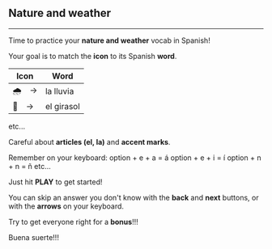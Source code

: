 ## Nature and weather

---

Time to practice your **nature and weather** vocab in Spanish!

Your goal is to match the **icon** to its Spanish **word**.

| Icon | Word | 
| ---- | ---- |
| 🌧　->  | la lluvia |
| 🌻　->  | el girasol | 

etc...

Careful about **articles (el, la)** and **accent marks**.

Remember on your keyboard: 
option + e + a = á
option + e + i = í
option + n + n = ñ
etc...

Just hit **PLAY** to get started!

You can skip an answer you don't know with the **back** and **next** buttons, or with the **arrows** on your keyboard.

Try to get everyone right for a **bonus**!!!

Buena suerte!!!
